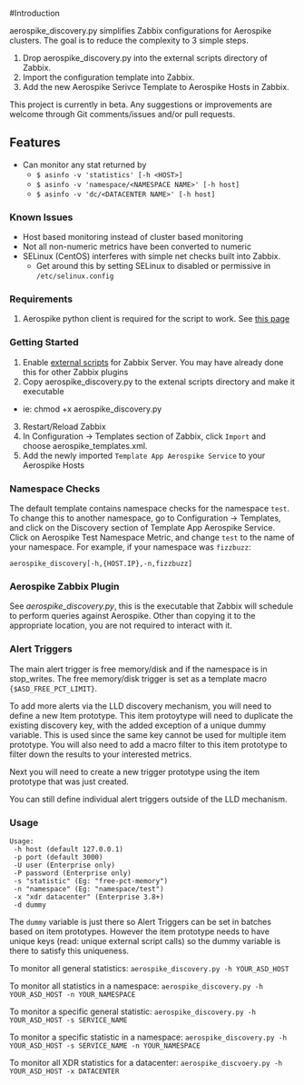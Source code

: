 #Introduction

aerospike\_discovery.py simplifies Zabbix configurations for Aerospike clusters.
The goal is to reduce the complexity to 3 simple steps.

1. Drop aerospike\_discovery.py into the external scripts directory of Zabbix.
2. Import the configuration template into Zabbix.
3. Add the new Aerospike Serivce Template to Aerospike Hosts in Zabbix.

This project is currently in beta. Any suggestions or improvements are welcome through
Git comments/issues and/or pull requests.

Features
---

- Can monitor any stat returned by
  - `$ asinfo -v 'statistics' [-h <HOST>]`
  - `$ asinfo -v 'namespace/<NAMESPACE NAME>' [-h host]`
  - `$ asinfo -v 'dc/<DATACENTER NAME>' [-h host]`

### Known Issues

- Host based monitoring instead of cluster based monitoring
- Not all non-numeric metrics have been converted to numeric
- SELinux (CentOS) interferes with simple net checks built into Zabbix.
  * Get around this by setting SELinux to disabled or permissive in `/etc/selinux.config`

### Requirements
1. Aerospike python client is required for the script to work. See [this page](http://www.aerospike.com/docs/client/python/install/)

### Getting Started

1. Enable [external scripts](https://www.zabbix.com/documentation/2.4/manual/config/items/itemtypes/external)
for Zabbix Server. You may have already done this for other Zabbix plugins 
2. Copy aerospike\_discovery.py to the extenal scripts directory and make it executable
  * ie: chmod +x aerospike\_discovery.py
3. Restart/Reload Zabbix 
4. In Configuration -> Templates section of Zabbix, click `Import` and choose aerospike\_templates.xml. 
5. Add the newly imported `Template App Aerospike Service` to your Aerospike Hosts 

### Namespace Checks

The default template contains namespace checks for the namespace `test`. To change
this to another namespace, go to Configuration -> Templates, and click on the Discovery section of
Template App Aerospike Service. Click on Aerospike Test Namespace Metric, and change `test` to the name of your namespace. For example, if your namespace was `fizzbuzz`:

    aerospike_discovery[-h,{HOST.IP},-n,fizzbuzz]

### Aerospike Zabbix Plugin

See *aerospike\_discovery.py*, this is the executable that Zabbix will schedule to perform
queries against Aerospike. Other than copying it to the appropriate location,
you are not required to interact with it.

### Alert Triggers

The main alert trigger is free memory/disk and if the namespace is in stop_writes. The free memory/disk 
trigger is set as a template macro `{$ASD_FREE_PCT_LIMIT}`.

To add more alerts via the LLD discovery mechanism, you will need to define a new Item prototype. This
item protoytype will need to duplicate the existing discovery key, with the added exception of a unique 
dummy variable. This is used since the same key cannot be used for multiple item prototype. You will also
need to add a macro filter to this item prototype to filter down the results to your interested metrics.

Next you will need to create a new trigger prototype using the item prototype that was just created.

You can still define individual alert triggers outside of the LLD mechanism.

###  Usage

    Usage:
     -h host (default 127.0.0.1)
     -p port (default 3000)
     -U user (Enterprise only)
     -P password (Enterprise only)
     -s "statistic" (Eg: "free-pct-memory")
     -n "namespace" (Eg: "namespace/test")
     -x "xdr datacenter" (Enterprise 3.8+)
     -d dummy

The `dummy` variable is just there so Alert Triggers can be set in batches based on item prototypes. 
However the item prototype needs to have unique keys (read: unique external script calls) so the
dummy variable is there to satisfy this uniqueness.

To monitor all general statistics:
`aerospike_discovery.py -h YOUR_ASD_HOST`

To monitor all statistics in a namespace:
`aerospike_discovery.py -h YOUR_ASD_HOST -n YOUR_NAMESPACE`

To monitor a specific general statistic:
`aerospike_discovery.py -h YOUR_ASD_HOST -s SERVICE_NAME`

To monitor a specific statistic in a namespace:
`aerospike_discovery.py -h YOUR_ASD_HOST -s SERVICE_NAME -n YOUR_NAMESPACE`

To monitor all XDR statistics for a datacenter:
`aerospike_discvoery.py -h YOUR_ASD_HOST -x DATACENTER`

